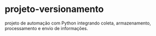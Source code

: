 # projeto-versionamento
projeto de automação com Python integrando coleta, armazenamento, processamento e envio de informações.
